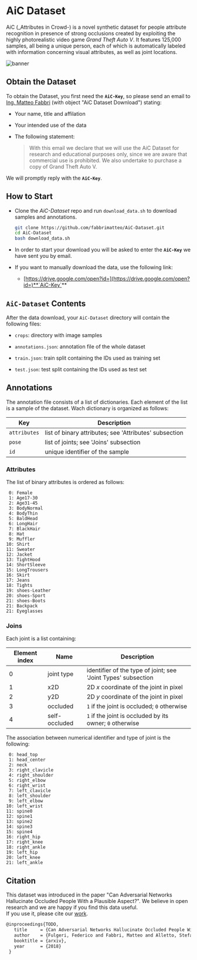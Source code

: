 # AiC Dataset

AiC (_Attributes in Crowd-) is a novel synthetic dataset for people attribute recognition in presence of strong occlusions created by exploiting the highly photorealistic video game *Grand Theft Auto V*. 
It features 125,000 samples, all being a unique person, each of which is automatically labeled with information concerning visual attributes, as well as joint locations.

![banner](https://github.com/BobbySolo/JTA-Utils/blob/master/aic_banner.jpg)


## Obtain the Dataset

To obtain the Dataset, you first need the **`AiC-Key`**, so please send an email to [Ing. Matteo Fabbri](http://imagelab.ing.unimore.it/imagelab/person.asp?idpersona=99) (with object "AiC Dataset Download") stating:

- Your name, title and affilation

- Your intended use of the data

- The following statement:
    > With this email we declare that we will use the AiC Dataset for research and educational purposes only, since we are aware that commercial use is prohibited. We also undertake to purchase a copy of Grand Theft Auto V.

We will promptly reply with the **`AiC-Key`**.

## How to Start

- Clone the _AiC-Dataset_ repo and run `download_data.sh` to download samples and annotations.
  ```bash
  git clone https://github.com/fabbrimatteo/AiC-Dataset.git
  cd AiC-Dataset
  bash download_data.sh
  ```

- In order to start your download you will be asked to enter the **`AiC-Key`** we have sent you by email.

- If you want to manually download the data, use the following link:

  - [https://drive.google.com/open?id=](https://drive.google.com/open?id=)**`AiC-Key`**

## `AiC-Dataset` Contents

After the data download, your `AiC-Dataset` directory will contain the following files:

- `crops`: directory with image samples

- `annotations.json`: annotation file of the whole dataset

- `train.json`: train split containing the IDs used as training set

- `test.json`: test split containing the IDs used as test set


## Annotations 


The annotation file consists of a list of dictionaries. Each element of the list is a sample of the dataset. Wach dictionary is organized as follows:

| Key          | Description                                                 |
| ------------ | ----------------------------------------------------------- |
| `attributes` | list of binary attributes; see 'Attributes' subsection      |
| `pose`       | list of joints; see 'Joins' subsection                      |
| `id`         | unique identifier of the sample                             |


### Attributes

The list of binary attributes is ordered as follows:

```
 0: Female
 1: Age17-30
 2: Age31-45
 3: BodyNormal
 4: BodyThin
 5: BaldHead
 6: LongHair
 7: BlackHair
 8: Hat
 9: Muffler
10: Shirt
11: Sweater
12: Jacket
13: TightHood
14: ShortSleeve
15: LongTrousers
16: Skirt
17: Jeans
18: Tights
19: shoes-Leather
20: shoes-Sport
21: shoes-Boots
21: Backpack
21: Eyeglasses
```

### Joins

Each joint is a list containing:

| Element index     | Name          | Description                                                         |
| ----------------- | ------------- | ------------------------------------------------------------------- |
| 0                 | joint type    | identifier of the type of joint; see 'Joint Types' subsection       |
| 1                 | x2D           | 2D _x_ coordinate of the joint in pixel                             |
| 2                 | y2D           | 2D _y_ coordinate of the joint in pixel                             |
| 3                 | occluded      | `1` if the joint is occluded; `0` otherwise                         |
| 4                 | self-occluded | `1` if the joint is occluded by its owner; `0` otherwise            |

The association between numerical identifier and type of joint is the following:

```
 0: head_top
 1: head_center
 2: neck
 3: right_clavicle
 4: right_shoulder
 5: right_elbow
 6: right_wrist
 7: left_clavicle
 8: left_shoulder
 9: left_elbow
10: left_wrist
11: spine0
12: spine1
13: spine2
14: spine3
15: spine4
16: right_hip
17: right_knee
18: right_ankle
19: left_hip
20: left_knee
21: left_ankle
```


## Citation

This dataset was introduced in the paper "Can Adversarial Networks Hallucinate Occluded People With a Plausible Aspect?".
We believe in open research and we are happy if you find this data useful.   
If you use it, please cite our [work](TODO).

```latex
@inproceedings{TODO,
   title     = {Can Adversarial Networks Hallucinate Occluded People With a Plausible Aspect?},
   author    = {Fulgeri, Federico and Fabbri, Matteo and Alletto, Stefano and Calderara, Simone and Cucchiara, Rita},
   booktitle = {arxiv},
   year      = {2018}
 }
```
